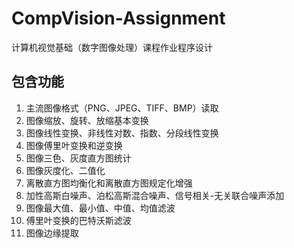 # CompVision-Assignment
计算机视觉基础（数字图像处理）课程作业程序设计
## 包含功能
1. 主流图像格式（PNG、JPEG、TIFF、BMP）读取
2. 图像缩放、旋转、放缩基本变换
3. 图像线性变换、非线性对数、指数、分段线性变换
4. 图像傅里叶变换和逆变换
5. 图像三色、灰度直方图统计
6. 图像灰度化、二值化
7. 离散直方图均衡化和离散直方图规定化增强
8. 加性高斯白噪声、泊松高斯混合噪声、信号相关-无关联合噪声添加
9. 图像最大值、最小值、中值、均值滤波
10. 傅里叶变换的巴特沃斯滤波
11. 图像边缘提取
   
